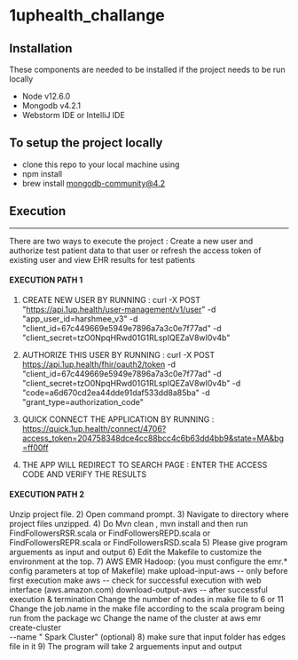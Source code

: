 # 1uphealth_challange




## Installation

These components are needed to be installed if the project needs to be run locally 
- Node v12.6.0
- Mongodb v4.2.1
- Webstorm IDE or IntelliJ IDE 


## To setup the project locally 
 - clone this repo to your local machine using 
 - npm install
 - brew install mongodb-community@4.2
 

## Execution
---------
There are two ways to execute the project : Create a new user and authorize test patient data to that user or
refresh the access token of existing user and view EHR results for test patients 

#### EXECUTION PATH 1
1) CREATE NEW USER BY RUNNING :
 curl -X POST "https://api.1up.health/user-management/v1/user" -d "app_user_id=harshmee_v3" -d   "client_id=67c449669e5949e7896a7a3c0e7f77ad" -d "client_secret=tzO0NpqHRwd01G1RLspIQEZaV8wI0v4b"
 
2) AUTHORIZE THIS USER BY RUNNING :
curl -X POST https://api.1up.health/fhir/oauth2/token -d "client_id=67c449669e5949e7896a7a3c0e7f77ad" -d "client_secret=tzO0NpqHRwd01G1RLspIQEZaV8wI0v4b" -d "code=a6d670cd2ea44dde91daf533dd8a85ba" -d "grant_type=authorization_code"

3) QUICK CONNECT THE APPLICATION BY RUNNING : 
https://quick.1up.health/connect/4706?access_token=204758348dce4cc88bcc4c6b63dd4bb9&state=MA&bg=ff00ff

4) THE APP WILL REDIRECT TO SEARCH PAGE :  ENTER THE ACCESS CODE AND VERIFY THE RESULTS 


#### EXECUTION PATH 2







Unzip project file.
2) Open command prompt.
3) Navigate to directory where project files unzipped.
4) Do Mvn clean , mvn install and then run FindFollowersRSR.scala or FindFollowersREPD.scala or FindFollowersREPR.scala or FindFollowersRSD.scala
5) Please give program arguements as input and output
6) Edit the Makefile to customize the environment at the top.
7) AWS EMR Hadoop: (you must configure the emr.* config parameters at top of Makefile)
	make upload-input-aws		              -- only before first execution
	make aws				 -- check for successful execution with web interface (aws.amazon.com)
	download-output-aws			       -- after successful execution & termination
	Change the number of nodes in make file to 6 or 11 
  Change the job.name in the make file according to the scala program being run from the package wc
  Change the name of the cluster at aws emr create-cluster \
		--name "<Program name> Spark Cluster" \(optional)
8) make sure that input folder has edges file in it 
9) The program will take 2 arguements input and output 
